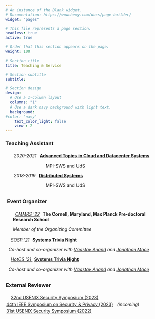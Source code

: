 ```yaml
---
# An instance of the Blank widget.
# Documentation: https://wowchemy.com/docs/page-builder/
widget: "pages" 

# This file represents a page section.
headless: true
active: true

# Order that this section appears on the page.
weight: 100

# Section title
title: Teaching & Service

# Section subtitle
subtitle:

# Section design
design:
  # Use a 1-column layout
  columns: "1"
  # Use a dark navy background with light text.
  background:
#color: 'navy'
    text_color_light: false
    view : 2
---
```


<div>
<h3>Teaching Assistant</h3>
  <ul style="margin-top:1.5em">
  <i class="fas fa-graduation-cap" style="margin-right:0.5em; margin-left:-0.3em"></i> 
  <i> 2020-2021 </i>
  <b style="margin-left:0.5em"><a href="https://people.mpi-sws.org/~jcmace/teaching/cds-ss20/">Advanced Topics in Cloud and Datacenter Systems </a></b>
  <p style="margin-left:7.5em">MPI-SWS and UdS</p>
  </ul>
  <ul>
  <i class="fas fa-graduation-cap" style="margin-right:0.5em; margin-left:-0.3em"></i> 
  <i> 2018-2019 </i>
  <b style="margin-left:0.5em"><a href="https://courses.mpi-sws.org/ds-ws18/index.html">Distributed Systems</b></a>
  <p style="margin-left:7.5em">MPI-SWS and UdS</p>
  </ul>
 
<h3 style="margin-left:0.3em; margin-top:2em">Event Organizer</h3>
  <ul style="margin-top:1.5em">
  <i class="fas fa-school" style="margin-right:0.5em"></i>
  <a href="https://cmmrs.mpi-sws.org"><i>CMMRS '22</i></a>
  <b style="margin-left:0.4em">The Cornell, Maryland, Max Planck Pre-doctoral Research School</b>
  <p><i>Member of the Organizing Committee</i/p>
  </ul>
  <ul>
  <ul style="margin-top:1.2em">
  <i class="fa fa-beer" style="margin-right:0.5em; margin-left:-1cm"></i>
  <a href="https://sosp2021.mpi-sws.org"><i>SOSP '21</i></a>
  <b style="margin-left:0.4em"><a href="https://systemstrivia.github.io">Systems Trivia Night</a></b>
  <p style="margin-left:-1cm"><i>Co-host and co-organizer with <a href="https://vaastavanand.com">Vaastav Anand</a> and <a href="https://people.mpi-sws.org/~jcmace/">Jonathan Mace</a></i/p>
  </ul>
  <ul>
  <i class="fas fa-beer" style="margin-right:0.5em; margin-left:-1cm"></i>
  <a href="https://sigops.org/s/conferences/hotos/2021/"><i> HotOS '21 </i></a>
  <b style="margin-left:0.4em"><a href="https://systemstrivia.github.io">Systems Trivia Night</a></b>
  <p style="margin-left:-1cm"><i>Co-host and co-organizer with <a href="https://vaastavanand.com">Vaastav Anand</a> and <a href="https://people.mpi-sws.org/~jcmace/">Jonathan Mace</a></i/p>
  </ul>

<h3 style="margin-left:-0.6cm; margin-top:2em">External Reviewer</h3>
  <ul style="margin-top:1.5em">
  <i class="fas fa-paper-plane" style="margin-right:0.5em; margin-left:-0.99cm"></i>
  <a href="https://www.usenix.org/conference/usenixsecurity23">32nd USENIX Security Symposium (2023)</a>
  <i style="margin-left:0.7em"></i>
  <ul style="margin-top:0.3em">
  <i class="fas fa-paper-plane" style="margin-right:0.5em; margin-left:-2cm"></i>
  <a href="https://www.ieee-security.org/TC/SP2023/index.html">44th IEEE Symposium on Security & Privacy (2023)</a>
  <i style="margin-left:0.7em">(incoming)</i>
  </ul><ul style="margin-top:0.3em">
  <i class="fas fa-paper-plane" style="margin-right:0.5em; margin-left:-2cm"></i>
  <a href="https://www.usenix.org/conference/usenixsecurity22">31st USENIX Security Symposium (2022)</a>
  </ul>

</div>



